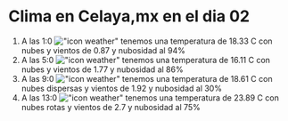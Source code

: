 # Clima en Celaya,mx en el dia 02

1. A las 1:0 !["icon weather"](http://openweathermap.org/img/w/04n.png) tenemos una temperatura de 18.33 C con nubes y  vientos de 0.87 y nubosidad al 94%
1. A las 5:0 !["icon weather"](http://openweathermap.org/img/w/04n.png) tenemos una temperatura de 16.11 C con nubes y  vientos de 1.77 y nubosidad al 86%
1. A las 9:0 !["icon weather"](http://openweathermap.org/img/w/03d.png) tenemos una temperatura de 18.61 C con nubes dispersas y  vientos de 1.92 y nubosidad al 30%
1. A las 13:0 !["icon weather"](http://openweathermap.org/img/w/04d.png) tenemos una temperatura de 23.89 C con nubes rotas y  vientos de 2.7 y nubosidad al 75%

